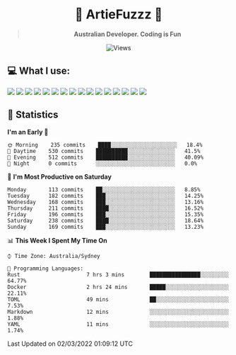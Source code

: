 <div align="center">
<h1>🔻 ArtieFuzzz 🔻</h1>

<!-- Have a good day after you read this :^) -->
  
<blockquote><strong>Australian Developer. Coding is Fun</strong></blockquote>

![Views](https://komarev.com/ghpvc/?username=ArtieFuzzz&style=flat-square)

</div>

## 💻 What I use:

<div align="left">
<img src="https://img.shields.io/badge/deno-%23000000.svg?&style=for-the-badge&logo=deno&logoColor=white"/>
<img src="https://img.shields.io/badge/node.js-%23339933.svg?&style=for-the-badge&logo=node.js&logoColor=white"/>
<img src="https://img.shields.io/badge/typescript-%233178C6.svg?&style=for-the-badge&logo=typescript&logoColor=white"/>
<img src="https://img.shields.io/badge/rust-%23000000.svg?&style=for-the-badge&logo=rust&logoColor=white"/>
<img src="https://img.shields.io/badge/visual%20studio%20code-%23007ACC.svg?&style=for-the-badge&logo=visual%20studio%20code&logoColor=white"/>
<img src="https://img.shields.io/badge/git-%23F05032.svg?&style=for-the-badge&logo=git&logoColor=white" />
<img src="https://img.shields.io/badge/kubernetes-%23326CE5.svg?&style=for-the-badge&logo=kubernetes&logoColor=white" />
<img src="https://img.shields.io/badge/docker-%232496ED.svg?&style=for-the-badge&logo=docker&logoColor=white"/>
<img src="https://img.shields.io/badge/ubuntu-%23E95420.svg?&style=for-the-badge&logo=ubuntu&logoColor=white"/>
<img src="https://img.shields.io/badge/linux-%23FCC624.svg?&style=for-the-badge&logo=linux&logoColor=black"/>
<img src="https://img.shields.io/badge/windows-%230078D6.svg?&style=for-the-badge&logo=windows&logoColor=white"/>
<img src="https://img.shields.io/badge/powershell-%235391FE.svg?&style=for-the-badge&logo=powershell&logoColor=white"/>
<img src="https://img.shields.io/badge/gnu%20bash-%234EAA25.svg?&style=for-the-badge&logo=gnu%20bash&logoColor=white"/>
<img src="https://img.shields.io/badge/prisma-%232D3748.svg?&style=for-the-badge&logo=prisma&logoColor=white"/>
<img src="https://img.shields.io/badge/mongodb-%2347A248.svg?&style=for-the-badge&logo=mongodb&logoColor=white"/>
<img src="https://img.shields.io/badge/postgresql-%23336791.svg?&style=for-the-badge&logo=postgresql&logoColor=white"/>
</div>

## 🌟 Statistics
<!--START_SECTION:waka-->
**I'm an Early 🐤** 

```text
🌞 Morning    235 commits    ████░░░░░░░░░░░░░░░░░░░░░   18.4% 
🌆 Daytime    530 commits    ██████████░░░░░░░░░░░░░░░   41.5% 
🌃 Evening    512 commits    ██████████░░░░░░░░░░░░░░░   40.09% 
🌙 Night      0 commits      ░░░░░░░░░░░░░░░░░░░░░░░░░   0.0%

```
📅 **I'm Most Productive on Saturday** 

```text
Monday       113 commits    ██░░░░░░░░░░░░░░░░░░░░░░░   8.85% 
Tuesday      182 commits    ███░░░░░░░░░░░░░░░░░░░░░░   14.25% 
Wednesday    168 commits    ███░░░░░░░░░░░░░░░░░░░░░░   13.16% 
Thursday     211 commits    ████░░░░░░░░░░░░░░░░░░░░░   16.52% 
Friday       196 commits    ███░░░░░░░░░░░░░░░░░░░░░░   15.35% 
Saturday     238 commits    ████░░░░░░░░░░░░░░░░░░░░░   18.64% 
Sunday       169 commits    ███░░░░░░░░░░░░░░░░░░░░░░   13.23%

```


📊 **This Week I Spent My Time On** 

```text
⌚︎ Time Zone: Australia/Sydney

💬 Programming Languages: 
Rust                     7 hrs 3 mins        ████████████████░░░░░░░░░   64.77% 
Docker                   2 hrs 24 mins       █████░░░░░░░░░░░░░░░░░░░░   22.11% 
TOML                     49 mins             ██░░░░░░░░░░░░░░░░░░░░░░░   7.53% 
Markdown                 12 mins             ░░░░░░░░░░░░░░░░░░░░░░░░░   1.88% 
YAML                     11 mins             ░░░░░░░░░░░░░░░░░░░░░░░░░   1.74%

```


 Last Updated on 02/03/2022 01:09:12 UTC
<!--END_SECTION:waka-->
